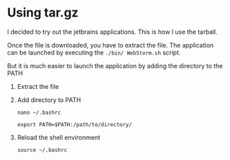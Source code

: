 # Using tar.gz
I decided to try out the jetbrains applications. This is how I use the tarball.

Once the file is downloaded, you have to extract the file. The application can be launched by executing the `./bin/ WebStorm.sh` script.

But it is much easier to launch the application by adding the directory to the PATH

1. Extract the file
2. Add directory to PATH

    `nano ~/.bashrc`

    `export PATH=$PATH:/path/to/directory/`
3. Reload the shell environment

    `source ~/.bashrc`

